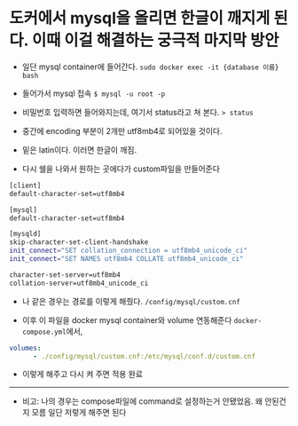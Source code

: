 # 도커에서 mysql을 올리면 한글이 깨지게 된다. 이때 이걸 해결하는 궁극적 마지막 방안

* 일단 mysql container에 들어간다.
`sudo docker exec -it {database 이름} bash`
* 들어가서 mysql 접속
`$ mysql -u root -p`
* 비밀번호 입력하면 들어와지는데, 여기서 status라고 쳐 본다.
`> status`

* 중간에 encoding 부분이 2개만 utf8mb4로 되어있을 것이다.
* 밑은 latin이다. 이러면 한글이 깨짐.


* 다시 쉘을 나와서 원하는 곳에다가 custom파일을 만들어준다
```sh
[client]
default-character-set=utf8mb4

[mysql]
default-character-set=utf8mb4

[mysqld]
skip-character-set-client-handshake
init_connect="SET collation_connection = utf8mb4_unicode_ci"
init_connect="SET NAMES utf8mb4 COLLATE utf8mb4_unicode_ci"

character-set-server=utf8mb4
collation-server=utf8mb4_unicode_ci

```
* 나 같은 경우는 경로를 이렇게 해줬다.
`/config/mysql/custom.cnf`

* 이후 이 파일을 docker mysql container와 volume 연동해준다
`docker-compose.yml`에서,
```yaml
volumes:
      - ./config/mysql/custom.cnf:/etc/mysql/conf.d/custom.cnf
```

* 이렇게 해주고 다시 켜 주면 적용 완료

---
* 비고: 나의 경우는 compose파일에 command로 설정하는거 안됐었음. 왜 안된건지 모름 일단 저렇게 해주면 된다
